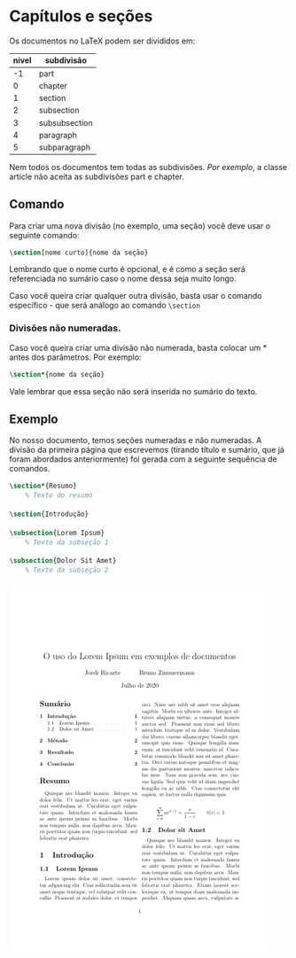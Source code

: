 # Capítulos e seções

Os documentos no LaTeX podem ser divididos em:

| nivel | subdivisão |
| ----- | ---------- |
| -1 | part |
| 0 | chapter |
| 1 | section |
| 2 | subsection |
| 3 | subsubsection |
| 4 | paragraph |
| 5 | subparagraph |

Nem todos os documentos tem todas as subdivisões.
*Por exemplo*, a classe article não aceita as subdivisões part e chapter.

## Comando

Para criar uma nova divisão (no exemplo, uma seção) você deve usar o seguinte comando:

``` tex
\section[nome curto]{nome da seção}
```

Lembrando que o nome curto é opcional, e é como a seção será referenciada no sumário caso o nome dessa seja muito longo.

Caso você queira criar qualquer outra divisão, basta usar o comando específico - que será análogo ao comando `\section`

### Divisões não numeradas.

Caso você queira criar uma divisão não numerada, basta colocar um * antes dos parâmetros.
Por exemplo:

``` tex
\section*{nome da seção}
```

Vale lembrar que essa seção não será inserida no sumário do texto.

## Exemplo

No nosso documento, temos seções numeradas e não numeradas.
A divisão da primeira página que escrevemos (tirando título e sumário, que já foram abordados anteriormente) foi gerada com a seguinte sequência de comandos.

``` tex
\section*{Resumo}
    % Texto do resumo

\section{Introdução}

\subsection{Lorem Ipsum}
    % Texto da subseção 1

\subsection{Dolor Sit Amet}
    % Texto da subseção 2
```

![Primeira página](./img/pag-1.png)